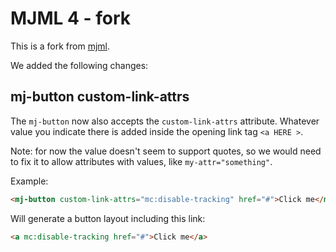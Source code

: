 # MJML 4 - fork


This is a fork from [mjml].

We added the following changes:

## mj-button custom-link-attrs

The `mj-button` now also accepts the `custom-link-attrs` attribute.
Whatever value you indicate there is added inside the opening link tag `<a HERE >`.

Note: for now the value doesn't seem to support quotes,
so we would need to fix it to allow attributes with values,
like `my-attr="something"`.

Example:
```html
<mj-button custom-link-attrs="mc:disable-tracking" href="#">Click me</mj-button>
```

Will generate a button layout including this link:
```html
<a mc:disable-tracking href="#">Click me</a>
```

[mjml]: https://github.com/mjmlio/mjml
